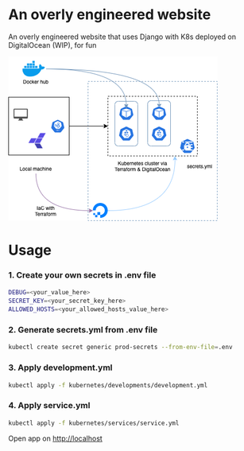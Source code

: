 # An overly engineered website
An overly engineered website that uses Django with K8s deployed on DigitalOcean (WIP), for fun

<img src="https://github.com/benji011/An-overly-engineered-website/blob/main/app/static/img/infra.png" alt="My tiny infrastructure">


# Usage

### 1. Create your own secrets in .env file

```bash
DEBUG=<your_value_here>
SECRET_KEY=<your_secret_key_here>
ALLOWED_HOSTS=<your_allowed_hosts_value_here>
```

### 2. Generate secrets.yml from .env file

```bash
kubectl create secret generic prod-secrets --from-env-file=.env
```

### 3. Apply development.yml

```bash
kubectl apply -f kubernetes/developments/development.yml
```

### 4. Apply service.yml

```bash
kubectl apply -f kubernetes/services/service.yml
```

Open app on [http://localhost](http://localhost)
